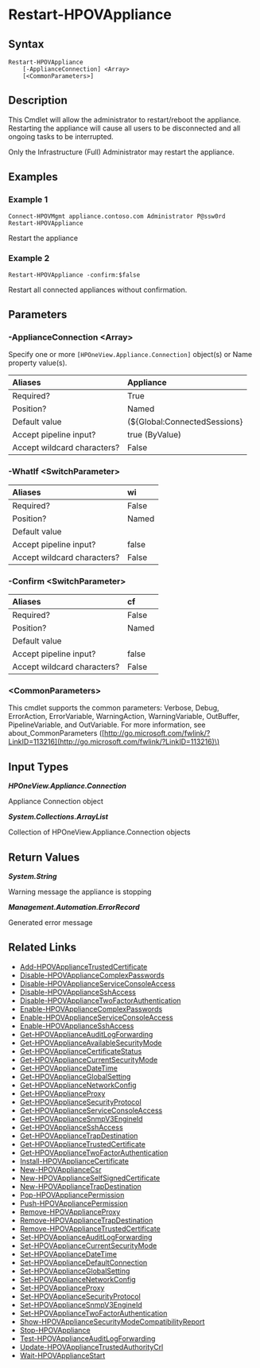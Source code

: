 ﻿---
description: Restart an HPE OneView appliance.
---

# Restart-HPOVAppliance

## Syntax

```text
Restart-HPOVAppliance
    [-ApplianceConnection] <Array>
    [<CommonParameters>]
```

## Description

This Cmdlet will allow the administrator to restart/reboot the appliance.  Restarting the appliance will cause all users to be disconnected and all ongoing tasks to be interrupted.

Only the Infrastructure (Full) Administrator may restart the appliance.

## Examples

###  Example 1 

```text
Connect-HPOVMgmt appliance.contoso.com Administrator P@ssw0rd
Restart-HPOVAppliance
```

Restart the appliance

###  Example 2 

```text
Restart-HPOVAppliance -confirm:$false
```

Restart all connected appliances without confirmation.

## Parameters

### -ApplianceConnection &lt;Array&gt;

Specify one or more `[HPOneView.Appliance.Connection]` object(s) or Name property value(s).

| Aliases | Appliance |
| :--- | :--- |
| Required? | True |
| Position? | Named |
| Default value | (${Global:ConnectedSessions} | ? Default) |
| Accept pipeline input? | true (ByValue) |
| Accept wildcard characters? | False |

### -WhatIf &lt;SwitchParameter&gt;



| Aliases | wi |
| :--- | :--- |
| Required? | False |
| Position? | Named |
| Default value |  |
| Accept pipeline input? | false |
| Accept wildcard characters? | False |

### -Confirm &lt;SwitchParameter&gt;



| Aliases | cf |
| :--- | :--- |
| Required? | False |
| Position? | Named |
| Default value |  |
| Accept pipeline input? | false |
| Accept wildcard characters? | False |

### &lt;CommonParameters&gt;

This cmdlet supports the common parameters: Verbose, Debug, ErrorAction, ErrorVariable, WarningAction, WarningVariable, OutBuffer, PipelineVariable, and OutVariable. For more information, see about\_CommonParameters \([http://go.microsoft.com/fwlink/?LinkID=113216](http://go.microsoft.com/fwlink/?LinkID=113216)\)

## Input Types

_**HPOneView.Appliance.Connection**_

Appliance Connection object

_**System.Collections.ArrayList**_

Collection of HPOneView.Appliance.Connection objects

## Return Values

_**System.String**_

Warning message the appliance is stopping

_**Management.Automation.ErrorRecord**_

Generated error message

## Related Links

* [Add-HPOVApplianceTrustedCertificate](add-hpovappliancetrustedcertificate.md)
* [Disable-HPOVApplianceComplexPasswords](disable-hpovappliancecomplexpasswords.md)
* [Disable-HPOVApplianceServiceConsoleAccess](disable-hpovapplianceserviceconsoleaccess.md)
* [Disable-HPOVApplianceSshAccess](disable-hpovappliancesshaccess.md)
* [Disable-HPOVApplianceTwoFactorAuthentication](disable-hpovappliancetwofactorauthentication.md)
* [Enable-HPOVApplianceComplexPasswords](enable-hpovappliancecomplexpasswords.md)
* [Enable-HPOVApplianceServiceConsoleAccess](enable-hpovapplianceserviceconsoleaccess.md)
* [Enable-HPOVApplianceSshAccess](enable-hpovappliancesshaccess.md)
* [Get-HPOVApplianceAuditLogForwarding](get-hpovapplianceauditlogforwarding.md)
* [Get-HPOVApplianceAvailableSecurityMode](get-hpovapplianceavailablesecuritymode.md)
* [Get-HPOVApplianceCertificateStatus](get-hpovappliancecertificatestatus.md)
* [Get-HPOVApplianceCurrentSecurityMode](get-hpovappliancecurrentsecuritymode.md)
* [Get-HPOVApplianceDateTime](get-hpovappliancedatetime.md)
* [Get-HPOVApplianceGlobalSetting](get-hpovapplianceglobalsetting.md)
* [Get-HPOVApplianceNetworkConfig](get-hpovappliancenetworkconfig.md)
* [Get-HPOVApplianceProxy](get-hpovapplianceproxy.md)
* [Get-HPOVApplianceSecurityProtocol](get-hpovappliancesecurityprotocol.md)
* [Get-HPOVApplianceServiceConsoleAccess](get-hpovapplianceserviceconsoleaccess.md)
* [Get-HPOVApplianceSnmpV3EngineId](get-hpovappliancesnmpv3engineid.md)
* [Get-HPOVApplianceSshAccess](get-hpovappliancesshaccess.md)
* [Get-HPOVApplianceTrapDestination](get-hpovappliancetrapdestination.md)
* [Get-HPOVApplianceTrustedCertificate](get-hpovappliancetrustedcertificate.md)
* [Get-HPOVApplianceTwoFactorAuthentication](get-hpovappliancetwofactorauthentication.md)
* [Install-HPOVApplianceCertificate](install-hpovappliancecertificate.md)
* [New-HPOVApplianceCsr](new-hpovappliancecsr.md)
* [New-HPOVApplianceSelfSignedCertificate](new-hpovapplianceselfsignedcertificate.md)
* [New-HPOVApplianceTrapDestination](new-hpovappliancetrapdestination.md)
* [Pop-HPOVAppliancePermission](../library/pop-hpovappliancepermission.md)
* [Push-HPOVAppliancePermission](../library/push-hpovappliancepermission.md)
* [Remove-HPOVApplianceProxy](remove-hpovapplianceproxy.md)
* [Remove-HPOVApplianceTrapDestination](remove-hpovappliancetrapdestination.md)
* [Remove-HPOVApplianceTrustedCertificate](remove-hpovappliancetrustedcertificate.md)
* [Set-HPOVApplianceAuditLogForwarding](set-hpovapplianceauditlogforwarding.md)
* [Set-HPOVApplianceCurrentSecurityMode](set-hpovappliancecurrentsecuritymode.md)
* [Set-HPOVApplianceDateTime](set-hpovappliancedatetime.md)
* [Set-HPOVApplianceDefaultConnection](../library/set-hpovappliancedefaultconnection.md)
* [Set-HPOVApplianceGlobalSetting](set-hpovapplianceglobalsetting.md)
* [Set-HPOVApplianceNetworkConfig](set-hpovappliancenetworkconfig.md)
* [Set-HPOVApplianceProxy](set-hpovapplianceproxy.md)
* [Set-HPOVApplianceSecurityProtocol](set-hpovappliancesecurityprotocol.md)
* [Set-HPOVApplianceSnmpV3EngineId](set-hpovappliancesnmpv3engineid.md)
* [Set-HPOVApplianceTwoFactorAuthentication](set-hpovappliancetwofactorauthentication.md)
* [Show-HPOVApplianceSecurityModeCompatibilityReport](show-hpovappliancesecuritymodecompatibilityreport.md)
* [Stop-HPOVAppliance](stop-hpovappliance.md)
* [Test-HPOVApplianceAuditLogForwarding](test-hpovapplianceauditlogforwarding.md)
* [Update-HPOVApplianceTrustedAuthorityCrl](update-hpovappliancetrustedauthoritycrl.md)
* [Wait-HPOVApplianceStart](../library/wait-hpovappliancestart.md)
